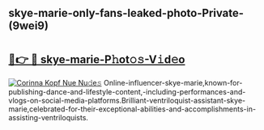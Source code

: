 ## skye-marie-only-fans​-leaked-photo​-Private-(9wei9)


# <h2><a href="https://mediaupload.pro?title=skye-marie&ref=git">🔗👉 🔴 skye-marie-P𝚑ot𝚘𝚜-V𝚒d𝚎o</a></h2>

[![Corinna Kopf Nue Nu𝚍e𝚜](https://i.imgur.com/0qMVB7G.gif)](https://mediaupload.pro?title=skye-marie&ref=git)
Online-influencer-skye-marie,known-for-publishing-dance-and-lifestyle-content,-including-performances-and-vlogs-on-social-media-platforms.Brilliant-ventriloquist-assistant-skye-marie,celebrated-for-their-exceptional-abilities-and-accomplishments-in-assisting-ventriloquists.  